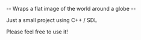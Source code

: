 -- Wraps a flat image of the world around a globe --

Just a small project using C++ / SDL

Please feel free to use it!
